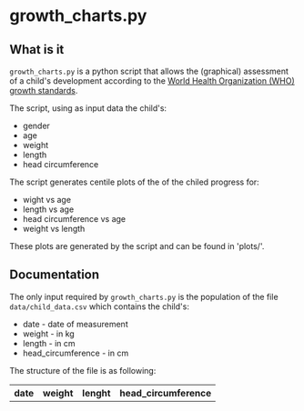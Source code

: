 growth_charts.py
===============

What is it
----------
`growth_charts.py` is a python script that allows the (graphical) assessment of a child's development according to the [World Health Organization (WHO) growth standards](https://www.cdc.gov/growthcharts/percentile_data_files.htm).

The script, using as input data the child's:
* gender
* age
* weight
* length
* head circumference 

The script generates centile plots of the of the chiled progress for:
* wight vs age
* length vs age
* head circumference vs age
* weight vs length

These plots are generated by the script and can be found in 'plots/'.

Documentation
-------------

The only input required by `growth_charts.py` is the population of the file `data/child_data.csv` which contains the child's:

* date - date of measurement
* weight - in kg
* length - in cm
* head_circumference - in cm

The structure of the file is as following:

<table>
  <tr>
      <th>date</th><th>weight</th><th>lenght</th><th>head_circumference</th>
  </tr>
</table>


